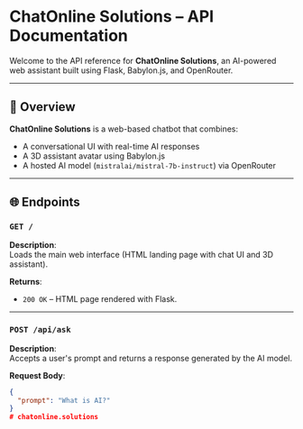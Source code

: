 # ChatOnline Solutions – API Documentation

Welcome to the API reference for **ChatOnline Solutions**, an AI-powered web assistant built using Flask, Babylon.js, and OpenRouter.

---

## 🧠 Overview

**ChatOnline Solutions** is a web-based chatbot that combines:
- A conversational UI with real-time AI responses
- A 3D assistant avatar using Babylon.js
- A hosted AI model (`mistralai/mistral-7b-instruct`) via OpenRouter

---

## 🌐 Endpoints

### `GET /`

**Description**:  
Loads the main web interface (HTML landing page with chat UI and 3D assistant).

**Returns**:  
- `200 OK` – HTML page rendered with Flask.

---

### `POST /api/ask`

**Description**:  
Accepts a user's prompt and returns a response generated by the AI model.

**Request Body**:
```json
{
  "prompt": "What is AI?"
}
# chatonline.solutions
